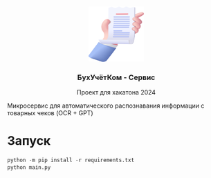 <br />
<p align="center">
   <a href="https://github.com/StarPandaBeg/lulz-team-frontend">
    <img src=".github/logo.png" alt="Logo" width="128" height="128" />
   </a>

   <h3 align="center">БухУчётКом - Сервис</h3>

   <p align="center">
    Проект для хакатона 2024</b>
   </p>
</p>

Микросервис для автоматического распознавания информации с товарных чеков (OCR + GPT)

# Запуск

```python
python -m pip install -r requirements.txt
python main.py
```
